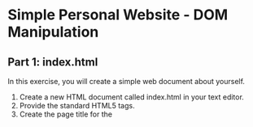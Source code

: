 # Simple Personal Website - DOM Manipulation
## Part 1: index.html

In this exercise, you will create a simple web document about yourself.
1. Create a new HTML document called index.html in your text editor.
2. Provide the standard HTML5 tags.
3. Create the page title for the <title> tags (e.g. My Profile)
4. Create a \<header\> tag
5. In the <header> tag, include an image of yourself or a logo of your choosing. You can use any
image you currently own or download something free from the internet.
6. Include a motto, word, or phrase about the page (see my sample below)
7. Create a top navigation menu using the \<nav\> tags and include links to these pages: about.html,
contact.html, portfolio.html
These are just placeholders and creating them is not required. The navigation links should be
created using the unorder list element (e.g. \<ul\>…\</ul\>).
8. In the \<main\> section of your document, include one or two paragraphs about your page.
9. In a new \<section\>, create a video element and use the link of one of the videos found here or one of your own:
  <a href="http://apollo.gtc.edu/~hurc/152-182/video/" target="_blank">http://apollo.gtc.edu/~hurc/152-182/video/</a>
10. Create an audio element and link to a sample video file found here or one of your own:
<a href="http://apollo.gtc.edu/~hurc/152-182/podcast/" target="_blank">http://apollo.gtc.edu/~hurc/152-182/podcast/</a>
11. Outside of the \<main\> tag, provide a footer section for your page. It should include common
content such as copyright date, text, etc.
12. Save the document
13. Open the index.html file on your Web browser. Your page should look plain and simple like my
sample below.

## Part 2:  main.css
In this exercise, you will style the index.html file in Part 1 using CSS.
1. Create and save a CSS stylesheet called main.css in your text editor.
2. Link this external stylesheet to your index.html file in Part 1.
3. Look at the sample screen shot below and code your CSS stylesheet to give format your site.
4. The logo/image is floated left and the motto is floated right
5. The navigation menu has a grey background color and the links are centered
6. Style the \<ul\> to remove the default bullet points
7. Style the \<li\> to display an inline-block and give some margins around them
8. Style the \<a\> tags to remove the underline display
9. Give a default color to the link (e.g. always stays blue)
10. When you hover over the link it should change to a different color other than the default (e.g.
red)
11. Give the footer a background color and center the text
12. Save the document
13. Open the index.html file on your Web browser. Verify that the result has applied to the index
page. Yours could be different and it doesn't have to match mine.
  
## Part 3. main.js
In this exercise, you will create a JavaScript file to provide interactions with the index.html page. We’re
going to create just a simple event to show and hide the multimedia content using JavaScript.

1. Create a new JavaScript file called main.js in your text editor.
2. Link this external script to the head section of your HTML page.
3. Open the index.html file in your text editor
4. Under the Multimedia Content, create two buttons: Show and Hide
5. Wrap these two buttons in a \<div\> tag and style the buttons to give them margins round and
enlarge the font size. Here’s a sample of what they may look like this:
6. Provide an “id” attribute for the \<video\> and \<audio\> tags. We’ll use the “id” in JavaScript to
show and hide their content.
7. Now, open the main.js file and write the functions and statements to show and hide both the
video and podcast when the buttons are clicked.
8. Save the document.
9. Open the index.html file in your Web browser. Verify that the buttons work as expected.
Correct any errors if necessary.
